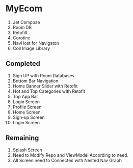 # MyEcom
1. Jet Compose
2. Room DB
3. Retofilt
4. Corotine
5. NavHost for Navigaton
6. Coil Image Library

## Completed
1. Sign UP with Room Databases 
2. Bottom Bar Navigation
3. Home Banner Slider with Retofit
4. Hot and Top Categories with Retofit 
5. Top App Bar
6. Login Screen
7. Profile Screen
8. Home Screen
9. Sign-up Screen
10. Login Screen

## Remaining
1. Splash Screen
2. Need to Modify Repo and ViewModel According to need.
3. All Screen need to Connected with Nested Nav Graph
